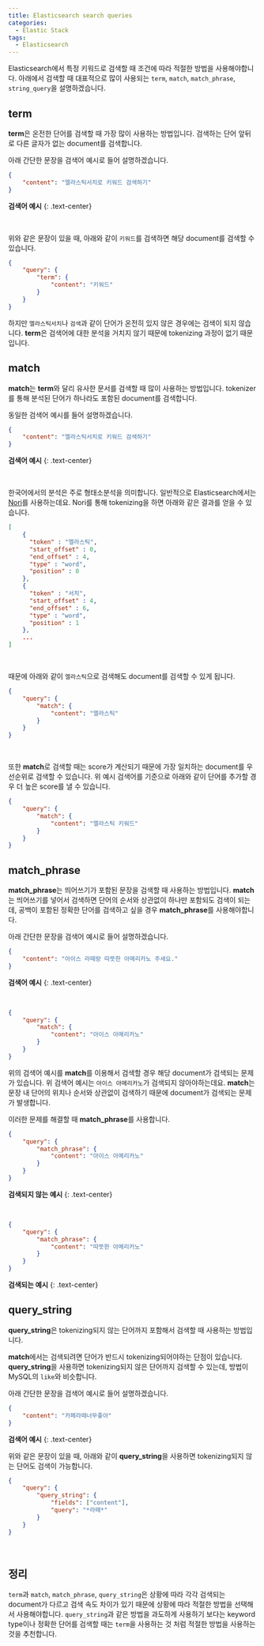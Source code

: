 ```yaml
---
title: Elasticsearch search queries
categories:
  - Elastic Stack
tags:
  - Elasticsearch
---
```


Elasticsearch에서 특정 키워드로 검색할 때 조건에 따라 적절한 방법을 사용해야합니다. 아래에서 검색할 때 대표적으로 많이 사용되는 `term`, `match`, `match_phrase`, `string_query`을 설명하겠습니다.


## term
**term**은 온전한 단어를 검색할 때 가장 많이 사용하는 방법입니다. 검색하는 단어 앞뒤로 다른 글자가 없는 document를 검색합니다.

아래 간단한 문장을 검색어 예시로 들어 설명하겠습니다.

```json
{
    "content": "엘라스틱서치로 키워드 검색하기"
}
```
**검색어 예시**
{: .text-center}

<br>

위와 같은 문장이 있을 때, 아래와 같이 `키워드`를 검색하면 해당 document를 검색할 수 있습니다.

```json
{
    "query": {
        "term": {
            "content": "키워드"
        }
    }
}
```

하지만 `엘라스틱서치`나 `검색`과 같이 단어가 온전히 있지 않은 경우에는 검색이 되지 않습니다. **term**은 검색어에 대한 분석을 거치지 않기 때문에 tokenizing 과정이 없기 때문입니다.


## match
**match**는 **term**와 달리 유사한 문서를 검색할 때 많이 사용하는 방법입니다. tokenizer를 통해 분석된 단어가 하나라도 포함된 document를 검색합니다.

동일한 검색어 예시를 들어 설명하겠습니다.

```json
{
    "content": "엘라스틱서치로 키워드 검색하기"
}
```
**검색어 예시**
{: .text-center}

<br>

한국어에서의 분석은 주로 형태소분석을 의미합니다. 일반적으로 Elasticsearch에서는 [Nori](https://esbook.kimjmin.net/06-text-analysis/6.7-stemming/6.7.2-nori)를 사용하는데요. Nori를 통해 tokenizing을 하면 아래와 같은 결과를 얻을 수 있습니다.

```json
[
    {
      "token" : "엘라스틱",
      "start_offset" : 0,
      "end_offset" : 4,
      "type" : "word",
      "position" : 0
    },
    {
      "token" : "서치",
      "start_offset" : 4,
      "end_offset" : 6,
      "type" : "word",
      "position" : 1
    },
    ...
]
```

<br>

때문에 아래와 같이 `엘라스틱`으로 검색해도 document를 검색할 수 있게 됩니다. 

```json
{
    "query": {
        "match": {
            "content": "엘라스틱"
        }
    }
}
```

<br>

또한 **match**로 검색할 때는 score가 계산되기 때문에 가장 일치하는 document를 우선순위로 검색할 수 있습니다. 위 예시 검색어를 기준으로 아래와 같이 단어를 추가할 경우 더 높은 score를 낼 수 있습니다.

```json
{
    "query": {
        "match": {
            "content": "엘라스틱 키워드"
        }
    }
}
```


## match_phrase
**match_phrase**는 띄어쓰기가 포함된 문장을 검색할 때 사용하는 방법입니다. **match**는 띄어쓰기를 넣어서 검색하면 단어의 순서와 상관없이 하나만 포함되도 검색이 되는데, 공백이 포함된 정확한 단어를 검색하고 싶을 경우 **match_phrase**를 사용해야합니다.

아래 간단한 문장을 검색어 예시로 들어 설명하겠습니다.

```json
{
    "content": "아이스 라떼랑 따뜻한 아메리카노 주세요."
}
```
**검색어 예시**
{: .text-center}

<br>

```json
{
    "query": {
        "match": {
            "content": "아이스 아메리카노"
        }
    }
}
```

위의 검색어 예시를 **match**를 이용해서 검색할 경우 해당 document가 검색되는 문제가 있습니다. 위 검색어 예시는 `아이스 아메리카노`가 검색되지 않아야하는데요. **match**는 문장 내 단어의 위치나 순서와 상관없이 검색하기 때문에 document가 검색되는 문제가 발생합니다.

이러한 문제를 해결할 때 **match_phrase**를 사용합니다.

```json
{
    "query": {
        "match_phrase": {
            "content": "아이스 아메리카노"
        }
    }
}
```
**검색되지 않는 예시**
{: .text-center}

<br>

```json
{
    "query": {
        "match_phrase": {
            "content": "따뜻한 아메리카노"
        }
    }
}
```
**검색되는 예시**
{: .text-center}

## query_string
**query_string**은 tokenizing되지 않는 단어까지 포함해서 검색할 때 사용하는 방법입니다. 

**match**에서는 검색되려면 단어가 반드시 tokenizing되어야하는 단점이 있습니다. **query_string**을 사용하면 tokenizing되지 않은 단어까지 검색할 수 있는데, 방법이 MySQL의 `like`와 비슷합니다.

아래 간단한 문장을 검색어 예시로 들어 설명하겠습니다.

```json
{
    "content": "카페라떼너무좋아"
}
```
**검색어 예시**
{: .text-center}

위와 같은 문장이 있을 때, 아래와 같이 **query_string**을 사용하면 tokenizing되지 않는 단어도 검색이 가능합니다.

```json
{
    "query": {
        "query_string": {
            "fields": ["content"],
            "query": "*라떼*"
        }
    }
}
```

<br>

## 정리
`term`과 `match`, `match_phrase`, `query_string`은 상황에 따라 각각 검색되는 document가 다르고 검색 속도 차이가 있기 때문에 상황에 따라 적절한 방법을 선택해서 사용해야합니다. `query_string`과 같은 방법을 과도하게 사용하기 보다는 keyword type이나 정확한 단어를 검색할 때는 `term`을 사용하는 것 처럼 적절한 방법을 사용하는 것을 추천합니다.
